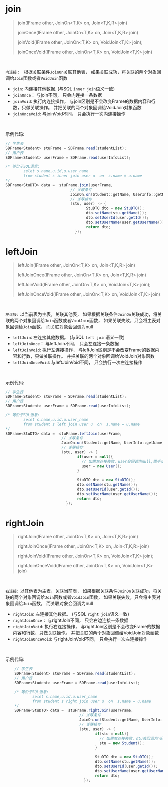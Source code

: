 # join

> join(IFrame<K> other, JoinOn<T,K> on, Join<T,K,R> join)
>
> joinOnce(IFrame<K> other, JoinOn<T,K> on, Join<T,K,R> join)
>
> joinVoid(IFrame<K> other, JoinOn<T,K> on, VoidJoin<T,K> join);
>
> joinOnceVoid(IFrame<K> other, JoinOn<T,K> on, VoidJoin<T,K> join)



<br>



`内连接： ` 根据关联条件`JoinOn`关联其他表， 如果关联成功，将关联的两个对象回调给`Join`函数或者`VoidJoin`函数

- `join`:     内连接其他数据.  (与SQL `inner join`语义一致)
- `joinOnce`：    与join不同， 只会内连接一条数据
- `joinVoid`:     执行内连接操作， 与join区别是不会改变Frame的数据内容和行数，只做关联操作。 并把关联的两个对象回调给VoidJoin对象函数
- `joinOnceVoid`:   与joinVoid不同， 只会执行一次内连接操作



<br>



示例代码:

```java
// 学生表
SDFrame<Student> stuFrame = SDFrame.read(studentList);
// 用户表
SDFrame<Student> userFrame = SDFrame.read(userInfoList);

/* 等价于SQL语意:
		selet s.name,u.id,u.user_name
		from student s inner join user u  on  s.name = u.name
*/
SDFrame<StuDTO> data =  stuFrame.join(userFrame,
                             // 关联条件                 
                             JoinOn.on(Student::getName, UserInfo::getName),
                             // 关联操作                     
                             (stu, user) -> {
                                    StuDTO dto = new StuDTO();
                                    dto.setName(stu.getName());
                                    dto.setUserId(user.getId());
                                    dto.setUserName(user.getUserName());
                                    return dto;
                               });
```







# leftJoin

> leftJoin(IFrame<K> other, JoinOn<T,K> on, Join<T,K,R> join)
>
> leftJoinOnce(IFrame<K> other, JoinOn<T,K> on, Join<T,K,R> join)
>
> leftJoinVoid(IFrame<K> other, JoinOn<T,K> on, VoidJoin<T,K> join);
>
> leftJoinOnceVoid(IFrame<K> other, JoinOn<T,K> on, VoidJoin<T,K> join)



<br>



`左连接:`  以当前表为主表，关联其他表， 如果根据关联条件`JoinOn`关联成功，将关联的两个对象回调给`Join`函数或者`VoidJoin`函数， 如果关联失败，只会将主表对象回调给`Join`函数， 而关联对象会回调为null

- `leftJoin`:     左连接其他数据。 (与SQL `left join`语义一致)
- `leftJoinOnce`：    与leftJoin不同， 只会左连接一条数据
- `leftJoinVoid`:     执行左连接操作， 与leftJoin区别是不会改变Frame的数据内容和行数，只做关联操作。 并把关联的两个对象回调给VoidJoin对象函数
- `leftJoinOnceVoid`:   与leftJoinVoid不同， 只会执行一次左连接操作



<br>



示例代码:

```java
// 学生表
SDFrame<Student> stuFrame = SDFrame.read(studentList);
// 用户表
SDFrame<Student> userFrame = SDFrame.read(userInfoList);

/* 等价于SQL语意:
		selet s.name,u.id,u.user_name
		from student s left join user u  on  s.name = u.name
*/
SDFrame<StuDTO> data =  stuFrame.leftJoin(userFrame,
                         // 关联条件                 
                         JoinOn.on(Student::getName, UserInfo::getName),
                         // 关联操作                     
                         (stu, user) -> {
                                if(user = null){
                                  // 如果左连接失败，user会回调为null,需手动判断
                                  user = new User();
                                }
                           
                                StuDTO dto = new StuDTO();
                                dto.setName(stu.getName());
                                dto.setUserId(user.getId());
                                dto.setUserName(user.getUserName());
                                return dto;
                           });
```









# rightJoin

> rightJoin(IFrame<K> other, JoinOn<T,K> on, Join<T,K,R> join)
>
> rightJoinOnce(IFrame<K> other, JoinOn<T,K> on, Join<T,K,R> join)
>
> rightJoinVoid(IFrame<K> other, JoinOn<T,K> on, VoidJoin<T,K> join);
>
> rightJoinOnceVoid(IFrame<K> other, JoinOn<T,K> on, VoidJoin<T,K> join)



<br>



`右连接:`  以其他表为主表，关联当前表， 如果根据关联条件`JoinOn`关联成功，将关联的两个对象回调给`Join`函数或者`VoidJoin`函数， 如果关联失败，只会将主表对象回调给`Join`函数， 而关联对象会回调为null

- `rightJoin`:     左连接其他数据。 (与SQL `right join`语义一致)
- `rightJoinOnce`：    与rightJoin不同， 只会右边连接一条数据
- `rightJoinVoid`:     执行右连接操作， 与rightJoin区别是不会改变Frame的数据内容和行数，只做关联操作。 并把关联的两个对象回调给VoidJoin对象函数
- `rightJoinOnceVoid`:   与rightJoinVoid不同， 只会执行一次左连接操作



<br>



示例代码:

```java
    // 学生表
    SDFrame<Student> stuFrame = SDFrame.read(studentList);
    // 用户表
    SDFrame<Student> userFrame = SDFrame.read(userInfoList);

    /* 等价于SQL语意:
            selet s.name,u.id,u.user_name
            from student s right join user u  on  s.name = u.name
    */
    SDFrame<StuDTO> data =  stuFrame.rightJoin(userFrame,
                                 // 关联条件                 
                                 JoinOn.on(Student::getName, UserInfo::getName),
                                 // 关联操作                     
                                 (stu, user) -> {
                                        if(stu = null){
                                          // 如果右连接失败，stu会回调为null,需手动判断
                                          stu = new Student();
                                        }
                                   
                                        StuDTO dto = new StuDTO();
                                        dto.setName(stu.getName());
                                        dto.setUserId(user.getId());
                                        dto.setUserName(user.getUserName());
                                        return dto;
                                   });
```







